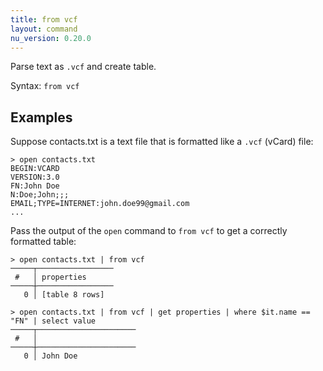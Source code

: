 ```yaml
---
title: from vcf
layout: command
nu_version: 0.20.0
---
```


Parse text as `.vcf` and create table.

Syntax: `from vcf`

## Examples

Suppose contacts.txt is a text file that is formatted like a `.vcf` (vCard) file:

```shell
> open contacts.txt
BEGIN:VCARD
VERSION:3.0
FN:John Doe
N:Doe;John;;;
EMAIL;TYPE=INTERNET:john.doe99@gmail.com
...
```

Pass the output of the `open` command to `from vcf` to get a correctly formatted table:

```shell
> open contacts.txt | from vcf
─────┬─────────────────
 #   │ properties
─────┼─────────────────
   0 │ [table 8 rows]
```

```shell
> open contacts.txt | from vcf | get properties | where $it.name == "FN" | select value
─────┬──────────────────────
 #   │
─────┼──────────────────────
   0 │ John Doe
```
